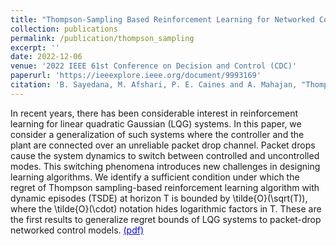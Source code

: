 ```yaml
---
title: "Thompson-Sampling Based Reinforcement Learning for Networked Control of Unknown Linear Systems"
collection: publications
permalink: /publication/thompson_sampling
excerpt: ''
date: 2022-12-06
venue: '2022 IEEE 61st Conference on Decision and Control (CDC)'
paperurl: 'https://ieeexplore.ieee.org/document/9993169'
citation: 'B. Sayedana, M. Afshari, P. E. Caines and A. Mahajan, "Thompson-Sampling Based Reinforcement Learning for Networked Control of Unknown Linear Systems," 2022 IEEE 61st Conference on Decision and Control (CDC), Cancun, Mexico, 2022, pp. 723-730, doi: 10.1109/CDC51059.2022.9992565.'
---
```


In recent years, there has been considerable interest in reinforcement learning for linear quadratic Gaussian (LQG) systems. In this paper, we consider a generalization of such systems where the controller and the plant are connected over an unreliable packet drop channel. Packet drops cause the system dynamics to switch between controlled and uncontrolled modes. This switching phenomena introduces new challenges in designing learning algorithms. We identify a sufficient condition under which the regret of Thompson sampling-based reinforcement learning algorithm with dynamic episodes (TSDE) at horizon T is bounded by \tilde{O}(\sqrt(T)), where the \tilde{O}(\cdot) notation hides logarithmic factors in T. These are the first results to generalize regret bounds of LQG systems to packet-drop networked control models. <a href="https://bornasayedana.github.io/public-files/Thompson_sampling.pdf" style="color: blue; text-decoration: underline;">(pdf)</a> 

